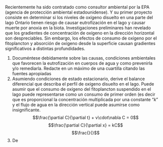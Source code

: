 Recientemente ha sido contratado como consultor ambiental por la EPA (agencia de protección ambiental estadounidense). Y su primer proyecto consiste en determinar si los niveles de oxígeno disuelto en una parte del lago Ontario tienen riesgo de causar eutrofización en el lago y causar muerte por anoxia en la biota. Investigaciones preliminares han revelado que los gradientes de concentración de oxígeno en la dirección horizontal son despreciables. Sin embargo, los efectos de consumo de oxígeno por el fitoplancton y absorción de oxígeno desde la superficie causan gradientes significativos a distintas profundidades.
1. Documéntese debidamente sobre las causas, condiciones ambientales que favorecen la eutrofización en cuerpos de agua y como prevenirla y/o remediarla. Redacte en un máximo de una cuartilla citando las fuentes apropiadas
2. Asumiendo condiciones de estado estacionario, derive el balance diferencial que describa el perfil de oxígeno disuelto en el lago. Puede asumir que el consumo de oxígeno del fitoplancton suspendido en el lago puede representarse como un consumo de primer orden (es decir que es proporcional la concentración multiplicada por una constante “_k_” y el flujo de agua en la dirección vertical puede asumirse como insignificante.
$$\frac{\partial C}{\partial t} + v\cdot\nabla C = 0$$
$$\frac{\partial C}{\partial x} = kC$$
$$\frac{}{}$$
4. De